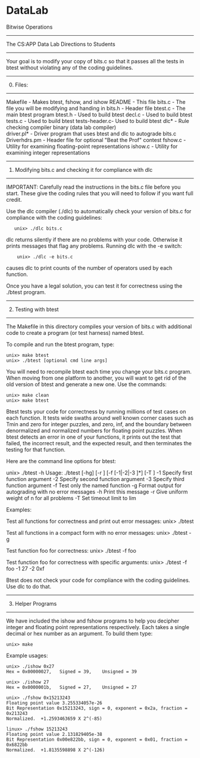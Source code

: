 DataLab
=======

Bitwise Operations
***********************
The CS:APP Data Lab
Directions to Students
***********************

Your goal is to modify your copy of bits.c so that it passes all the
tests in btest without violating any of the coding guidelines.


*********
0. Files:
*********

Makefile	- Makes btest, fshow, and ishow
README		- This file
bits.c		- The file you will be modifying and handing in
bits.h		- Header file
btest.c		- The main btest program
  btest.h	- Used to build btest
  decl.c	- Used to build btest
  tests.c       - Used to build btest
  tests-header.c- Used to build btest
dlc*		- Rule checking compiler binary (data lab compiler)	 
driver.pl*	- Driver program that uses btest and dlc to autograde bits.c
Driverhdrs.pm   - Header file for optional "Beat the Prof" contest
fshow.c		- Utility for examining floating-point representations
ishow.c		- Utility for examining integer representations

***********************************************************
1. Modifying bits.c and checking it for compliance with dlc
***********************************************************

IMPORTANT: Carefully read the instructions in the bits.c file before
you start. These give the coding rules that you will need to follow if
you want full credit.

Use the dlc compiler (./dlc) to automatically check your version of
bits.c for compliance with the coding guidelines:

       unix> ./dlc bits.c

dlc returns silently if there are no problems with your code.
Otherwise it prints messages that flag any problems.  Running dlc with
the -e switch:

    	unix> ./dlc -e bits.c  

causes dlc to print counts of the number of operators used by each function.

Once you have a legal solution, you can test it for correctness using
the ./btest program.

*********************
2. Testing with btest
*********************

The Makefile in this directory compiles your version of bits.c with
additional code to create a program (or test harness) named btest.

To compile and run the btest program, type:

    unix> make btest
    unix> ./btest [optional cmd line args]

You will need to recompile btest each time you change your bits.c
program. When moving from one platform to another, you will want to
get rid of the old version of btest and generate a new one.  Use the
commands:

    unix> make clean
    unix> make btest

Btest tests your code for correctness by running millions of test
cases on each function.  It tests wide swaths around well known corner
cases such as Tmin and zero for integer puzzles, and zero, inf, and
the boundary between denormalized and normalized numbers for floating
point puzzles. When btest detects an error in one of your functions,
it prints out the test that failed, the incorrect result, and the
expected result, and then terminates the testing for that function.

Here are the command line options for btest:

  unix> ./btest -h
  Usage: ./btest [-hg] [-r <n>] [-f <name> [-1|-2|-3 <val>]*] [-T <time limit>]
    -1 <val>  Specify first function argument
    -2 <val>  Specify second function argument
    -3 <val>  Specify third function argument
    -f <name> Test only the named function
    -g        Format output for autograding with no error messages
    -h        Print this message
    -r <n>    Give uniform weight of n for all problems
    -T <lim>  Set timeout limit to lim

Examples:

  Test all functions for correctness and print out error messages:
  unix> ./btest

  Test all functions in a compact form with no error messages:
  unix> ./btest -g

  Test function foo for correctness:
  unix> ./btest -f foo

  Test function foo for correctness with specific arguments:
  unix> ./btest -f foo -1 27 -2 0xf

Btest does not check your code for compliance with the coding
guidelines.  Use dlc to do that.

*******************
3. Helper Programs
*******************

We have included the ishow and fshow programs to help you decipher
integer and floating point representations respectively. Each takes a
single decimal or hex number as an argument. To build them type:

    unix> make

Example usages:

    unix> ./ishow 0x27
    Hex = 0x00000027,	Signed = 39,	Unsigned = 39

    unix> ./ishow 27
    Hex = 0x0000001b,	Signed = 27,	Unsigned = 27

    unix> ./fshow 0x15213243
    Floating point value 3.255334057e-26
    Bit Representation 0x15213243, sign = 0, exponent = 0x2a, fraction = 0x213243
    Normalized.  +1.2593463659 X 2^(-85)

    linux> ./fshow 15213243
    Floating point value 2.131829405e-38
    Bit Representation 0x00e822bb, sign = 0, exponent = 0x01, fraction = 0x6822bb
    Normalized.  +1.8135598898 X 2^(-126)

